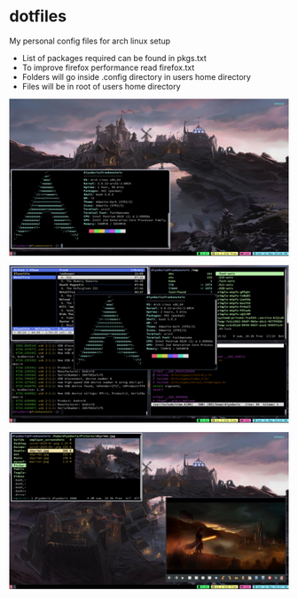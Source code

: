 # dotfiles
My personal config files for arch linux setup

* List of packages required can be found in pkgs.txt
* To improve firefox performance read firefox.txt
* Folders will go inside .config directory in users home directory
* Files will be in root of users home directory

![Screenshot 1](https://github.com/diyodavis619/dotfiles/blob/master/scrot/scrot-2019-05-11_15:38:11.png)

![Screenshot 2](https://github.com/diyodavis619/dotfiles/blob/master/scrot/scrot-2019-05-11_15:53:56.png)

![Screenshot 3](https://github.com/diyodavis619/dotfiles/blob/master/scrot/scrot-2019-05-11_15:57:58.png)
